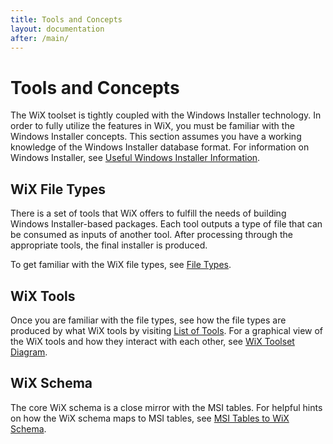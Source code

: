 ```yaml
---
title: Tools and Concepts
layout: documentation
after: /main/
---
```

# Tools and Concepts

The WiX toolset is tightly coupled with the Windows Installer technology. In 
order to fully utilize the features in WiX, you must be familiar with the 
Windows Installer concepts. This section assumes you have a working knowledge of 
the Windows Installer database format. For information on Windows Installer, see [Useful Windows Installer Information](msi_useful_links.html).

## WiX File Types
There is a set of tools that WiX offers to fulfill the needs of building Windows 
Installer-based packages. Each tool outputs a type of file that can be consumed 
as inputs of another tool. After processing through the appropriate tools, the 
final installer is produced.

To get familiar with the WiX file types, see [File Types](files.html).

## WiX Tools

Once you are familiar with the file types, see how the file types are produced 
by what WiX tools by visiting [List of Tools](alltools.html).
For a graphical view of the WiX tools and how they interact with each other, see
[WiX Toolset Diagram](tools.html).

## WiX Schema

The core WiX schema is a close mirror with the MSI tables. For helpful hints on how the WiX schema maps to MSI tables, see [MSI Tables to WiX Schema](msitowix.html).
